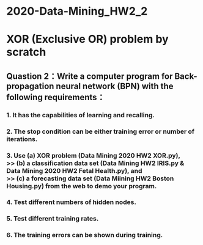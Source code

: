 # 2020-Data-Mining_HW2_2
# XOR (Exclusive OR) problem by scratch
## Quastion 2：Write a computer program for Back-propagation neural network (BPN) with the following requirements：
### 1. It has the capabilities of learning and recalling.
### 2. The stop condition can be either training error or number of iterations.
### 3. Use (a) XOR problem (Data Mining 2020 HW2 XOR.py), <br> >> (b) a classification data set (Data Mining HW2 IRIS.py & Data Mining 2020 HW2 Fetal Health.py), and <br> >> (c) a forecasting data set (Data Miining HW2 Boston Housing.py) from the web to demo your program.
### 4. Test different numbers of hidden nodes.
### 5. Test different training rates.
### 6. The training errors can be shown during training.
